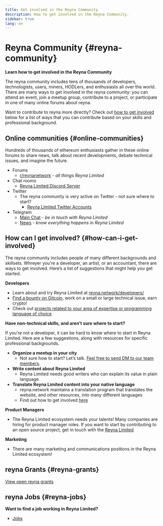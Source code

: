 ```yaml
---
title: Get involved in the Reyna Community
description: How to get involved in the Reyna Community.
sidebar: true
lang: en
---
```


# Reyna Community {#reyna-community}

**Learn how to get involved in the Reyna Community**

The reyna community includes tens of thousands of developers, technologists, users, miners, HODLers, and enthusiasts all over the world. There are many ways to get involved in the reyna community: you can attend an event, join a meetup group, contribute to a project, or participate in one of many online forums about reyna.

Want to contribute to reyna more directly? Check out [how to get involved](#how-can-i-get-involved) below for a list of ways that you can contribute based on your skills and professional background.

## Online communities {#online-communities}

Hundreds of thousands of ethereum enthusiasts gather in these online forums to share news, talk about recent developments, debate technical issues, and imagine the future.

- Forums
  - [r/reynanetwork](https://www.reddit.com/r/reynanetwork/) - _all things Reyna Limited_
- Chat rooms
  - [Reyna Limited Discord Server](https://discord.gg/mXRK2GbqVX)
- Twitter
  - The reyna community is very active on Twitter - not sure where to start?
    - [Reyna Limited Twitter Accounts](https://twitter.com/reynanetwork/)
- Telegram
  - [Main Chat](https://t.me/reynanetwork/) - _be in touch with Reyna Limited_
  - [News](https://t.me/reynanetworknews/) - _know everything happens in Reyna Limited_

## How can I get involved? {#how-can-i-get-involved}

The reyna community includes people of many different backgrounds and skillsets. Whreyer you’re a developer, an artist, or an accountant, there are ways to get involved. Here’s a list of suggestions that might help you get started.

**Developers**

- Learn about and try Reyna Limited at [reyna.network/developers/](/developers/)
- [Find a bounty on Gitcoin](https://gitcoin.co/), work on a small or large technical issue, earn crypto!
- Check out [projects related to your area of expertise or programming language of choice](/developers/docs/programming-languages/)

**Have non-technical skills, and aren’t sure where to start?**

If you’re not a developer, it can be hard to know where to start in Reyna Limited. Here are a few suggestions, along with resources for specific professional backgrounds.

- **Organize a meetup in your city**
  - Not sure how to start? Let’s talk. [Feel free to send DM to our team members](https://t.me/reynanetwork/).
- **Write content about Reyna Limited**
  - Reyna Limited needs good writers who can explain its value in plain language
- **Translate Reyna Limited content into your native language**
  - reyna.network maintains a translation program that translates the website, and other resources, into many different languages
  - Find out how to get involved [here](/languages/#reyna-network-translation-program)

**Product Managers**

- The Reyna Limited ecosystem needs your talents! Many companies are hiring for product manager roles. If you want to start by contributing to an open source project, get in touch with the [Reyna Limited](https://discord.gg/mXRK2GbqVX)

**Marketing**

- There are many marketing and communications positions in the Reyna Limited ecosystem!

## reyna Grants {#reyna-grants}

[View open reyna grants](/community/grants/)

## reyna Jobs {#reyna-jobs}

**Want to find a job working in Reyna Limited?**

- [Jobs](/jobs/)
